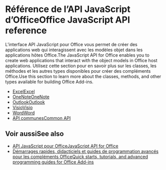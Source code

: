 # <a name="office-javascript-api-reference"></a><span data-ttu-id="c2839-101">Référence de l’API JavaScript d’Office</span><span class="sxs-lookup"><span data-stu-id="c2839-101">Office JavaScript API reference</span></span>

<span data-ttu-id="c2839-102">L’interface API JavaScript pour Office vous permet de créer des applications web qui interagissent avec les modèles objet dans les applications hôtes Office.</span><span class="sxs-lookup"><span data-stu-id="c2839-102">The JavaScript API for Office enables you to create web applications that interact with the object models in Office host applications.</span></span> <span data-ttu-id="c2839-103">Utilisez cette section pour en savoir plus sur les classes, les méthodes et les autres types disponibles pour créer des compléments Office.</span><span class="sxs-lookup"><span data-stu-id="c2839-103">Use this section to learn more about the classes, methods, and other types available for building Office Add-ins.</span></span>

- [<span data-ttu-id="c2839-104">Excel</span><span class="sxs-lookup"><span data-stu-id="c2839-104">Excel</span></span>](/javascript/api/excel)
- [<span data-ttu-id="c2839-105">OneNote</span><span class="sxs-lookup"><span data-stu-id="c2839-105">OneNote</span></span>](/javascript/api/onenote)
- [<span data-ttu-id="c2839-106">Outlook</span><span class="sxs-lookup"><span data-stu-id="c2839-106">Outlook</span></span>](/javascript/api/outlook)
- [<span data-ttu-id="c2839-107">Visio</span><span class="sxs-lookup"><span data-stu-id="c2839-107">Visio</span></span>](/javascript/api/visio)
- [<span data-ttu-id="c2839-108">Word</span><span class="sxs-lookup"><span data-stu-id="c2839-108">Word</span></span>](/javascript/api/word)
- [<span data-ttu-id="c2839-109">API communes</span><span class="sxs-lookup"><span data-stu-id="c2839-109">Common API</span></span>](/javascript/api/office)

## <a name="see-also"></a><span data-ttu-id="c2839-110">Voir aussi</span><span class="sxs-lookup"><span data-stu-id="c2839-110">See also</span></span>

- [<span data-ttu-id="c2839-111">API JavaScript pour Office</span><span class="sxs-lookup"><span data-stu-id="c2839-111">JavaScript API for Office</span></span>](/office/dev/add-ins/reference/javascript-api-for-office)
- [<span data-ttu-id="c2839-112">Démarrages rapides, didacticiels et guides de programmation avancés pour les compléments Office</span><span class="sxs-lookup"><span data-stu-id="c2839-112">Quick starts, tutorials, and advanced programming guides for Office Add-ins</span></span>](/office/dev/add-ins/overview/office-add-ins)

